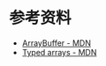 # 参考资料

- [ArrayBuffer - MDN](https://developer.mozilla.org/en-US/docs/Web/JavaScript/Reference/Global_Objects/ArrayBuffer)
- [Typed arrays - MDN](https://developer.mozilla.org/en-US/docs/Web/JavaScript/Guide/Typed_arrays)
